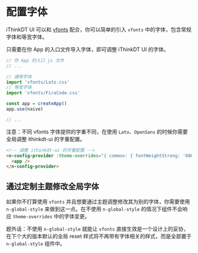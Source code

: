 # 配置字体

iThinkDT UI 可以和 [vfonts](https://github.com/07akioni/vfonts) 配合，你可以简单的引入 `vfonts` 中的字体，包含常规字体和等宽字体。

只需要在你 App 的入口文件导入字体，即可调整 iThinkDT UI 的字体。

```js
// 你 App 的入口 js 文件
// ...

// 通用字体
import 'vfonts/Lato.css'
// 等宽字体
import 'vfonts/FiraCode.css'

const app = createApp()
app.use(naive)

// ...
```

注意：不同 vfonts 字体提供的字重不同，在使用 `Lato`、`OpenSans` 的时候你需要全局调整 ithinkdt-ui 的字重配置。

```html
<!-- 调整 ithinkdt-ui 的字重配置 -->
<n-config-provider :theme-overrides="{ common: { fontWeightStrong: '600' } }">
  <app />
</n-config-provider>
```

## 通过定制主题修改全局字体

如果你不打算使用 `vfonts` 并且想要通过主题调整修改其为别的字体，你需要使用 `n-global-style` 来做到这一点。在不使用 `n-global-style` 的情况下组件不会响应 `theme-overrides` 中的字体变更。

题外话：不使用 `n-global-style` 就能让 `vfonts` 直接生效是一个设计上的妥协，在下个大的版本默认的全局 reset 样式将不再带有字体相关的样式，而是全部置于 `n-global-style` 组件中。
